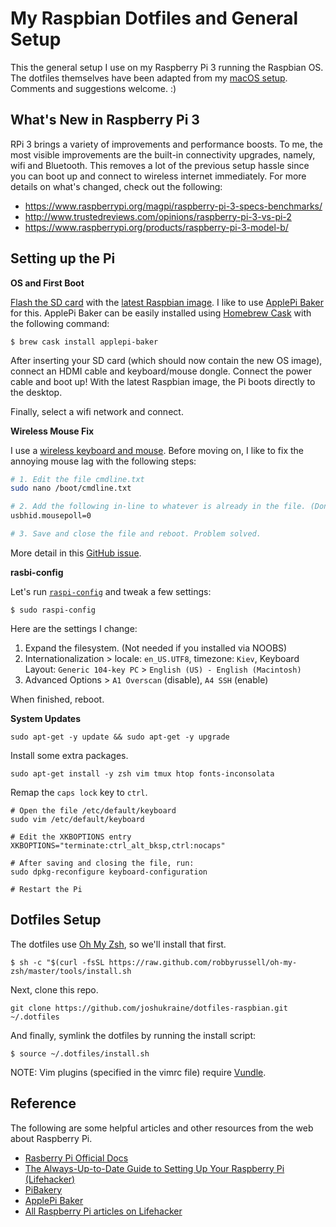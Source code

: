 My Raspbian Dotfiles and General Setup
======================================

This the general setup I use on my Raspberry Pi 3 running the Raspbian OS. The dotfiles themselves have been adapted from my [macOS setup](https://github.com/joshukraine/dotfiles). Comments and suggestions welcome. :)

What's New in Raspberry Pi 3
----------------------------

RPi 3 brings a variety of improvements and performance boosts. To me, the most visible improvements are the built-in connectivity upgrades, namely, wifi and Bluetooth. This removes a lot of the previous setup hassle since you can boot up and connect to wireless internet immediately. For more details on what's changed, check out the following:

* https://www.raspberrypi.org/magpi/raspberry-pi-3-specs-benchmarks/
* http://www.trustedreviews.com/opinions/raspberry-pi-3-vs-pi-2
* https://www.raspberrypi.org/products/raspberry-pi-3-model-b/

Setting up the Pi
-----------------

**OS and First Boot**

[Flash the SD card](http://www.raspberrypi.org/documentation/installation/installing-images/README.md) with the [latest Raspbian image](http://www.raspberrypi.org/downloads/). I like to use [ApplePi Baker](http://www.tweaking4all.com/hardware/raspberry-pi/macosx-apple-pi-baker/) for this. ApplePi Baker can be easily installed using [Homebrew Cask](https://caskroom.github.io/) with the following command:

	$ brew cask install applepi-baker

After inserting your SD card (which should now contain the new OS image), connect an HDMI cable and keyboard/mouse dongle. Connect the power cable and boot up! With the latest Raspbian image, the Pi boots directly to the desktop.

Finally, select a wifi network and connect.

**Wireless Mouse Fix**

I use a [wireless keyboard and mouse](https://www.amazon.com/Portable-Wireless-Keyboard-Optical-Desktop/dp/B00EQ32YPG/). Before moving on, I like to fix the annoying mouse lag with the following steps:

```sh
# 1. Edit the file cmdline.txt
sudo nano /boot/cmdline.txt

# 2. Add the following in-line to whatever is already in the file. (Don't add a newline!)
usbhid.mousepoll=0

# 3. Save and close the file and reboot. Problem solved.
```

More detail in this [GitHub issue](https://github.com/raspberrypi/linux/issues/642).


**rasbi-config**

Let's run [`raspi-config`](https://www.raspberrypi.org/documentation/configuration/raspi-config.md) and tweak a few settings:

	$ sudo raspi-config

Here are the settings I change:

1. Expand the filesystem. (Not needed if you installed via NOOBS)
5. Internationalization > locale: `en_US.UTF8`, timezone: `Kiev`, Keyboard Layout: `Generic 104-key PC` > `English (US) - English (Macintosh)`
9. Advanced Options > `A1 Overscan` (disable), `A4 SSH` (enable)

When finished, reboot.

**System Updates**

	sudo apt-get -y update && sudo apt-get -y upgrade

Install some extra packages.

	sudo apt-get install -y zsh vim tmux htop fonts-inconsolata

Remap the `caps lock` key to `ctrl`.

	# Open the file /etc/default/keyboard
	sudo vim /etc/default/keyboard

	# Edit the XKBOPTIONS entry
	XKBOPTIONS="terminate:ctrl_alt_bksp,ctrl:nocaps"

	# After saving and closing the file, run:
	sudo dpkg-reconfigure keyboard-configuration

	# Restart the Pi

Dotfiles Setup
--------------

The dotfiles use [Oh My Zsh](http://ohmyz.sh/), so we'll install that first.

	$ sh -c "$(curl -fsSL https://raw.github.com/robbyrussell/oh-my-zsh/master/tools/install.sh

Next, clone this repo.

	git clone https://github.com/joshukraine/dotfiles-raspbian.git ~/.dotfiles

And finally, symlink the dotfiles by running the install script:

	$ source ~/.dotfiles/install.sh

NOTE: Vim plugins (specified in the vimrc file) require [Vundle](https://github.com/VundleVim/Vundle.vim#quick-start).

Reference
---------

The following are some helpful articles and other resources from the web about Raspberry Pi.

* [Rasberry Pi Official Docs](https://www.raspberrypi.org/documentation/)
* [The Always-Up-to-Date Guide to Setting Up Your Raspberry Pi (Lifehacker)](http://lifehacker.com/the-always-up-to-date-guide-to-setting-up-your-raspberr-1781419054)
* [PiBakery](http://www.pibakery.org/index.html)
* [ApplePi Baker](http://www.tweaking4all.com/hardware/raspberry-pi/macosx-apple-pi-baker/)
* [All Raspberry Pi articles on Lifehacker](http://lifehacker.com/tag/raspberry-pi)


